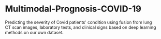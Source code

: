 # Multimodal-Prognosis-COVID-19
Predicting the severity of Covid patients' condition using fusion from lung CT scan images, laboratory tests, and clinical signs based on deep learning methods on our own dataset.
